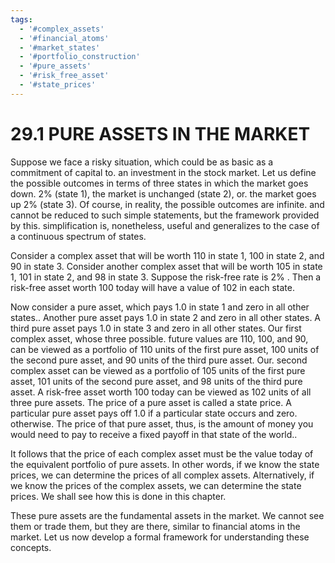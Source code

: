 ```yaml
---
tags:
  - '#complex_assets'
  - '#financial_atoms'
  - '#market_states'
  - '#portfolio_construction'
  - '#pure_assets'
  - '#risk_free_asset'
  - '#state_prices'
---
```

# 29.1 PURE ASSETS IN THE MARKET

Suppose we face a risky situation, which could be as basic as a commitment of capital to. an investment in the stock market. Let us define the possible outcomes in terms of three states in which the market goes down. $2\%$ (state 1), the market is unchanged (state 2), or. the market goes up $2\%$ (state 3). Of course, in reality, the possible outcomes are infinite. and cannot be reduced to such simple statements, but the framework provided by this. simplification is, nonetheless, useful and generalizes to the case of a continuous spectrum of states.

Consider a complex asset that will be worth 110 in state 1, 100 in state 2, and 90 in state 3. Consider another complex asset that will be worth 105 in state 1, 101 in state 2, and 98 in state 3. Suppose the risk-free rate is $2\%$ . Then a risk-free asset worth 100 today will have a value of 102 in each state.

Now consider a pure asset, which pays 1.0 in state 1 and zero in all other states.. Another pure asset pays 1.0 in state 2 and zero in all other states. A third pure asset pays 1.0 in state 3 and zero in all other states. Our first complex asset, whose three possible. future values are 110, 100, and 90, can be viewed as a portfolio of 110 units of the first pure asset, 100 units of the second pure asset, and 90 units of the third pure asset. Our. second complex asset can be viewed as a portfolio of 105 units of the first pure asset, 101 units of the second pure asset, and 98 units of the third pure asset. A risk-free asset worth 100 today can be viewed as 102 units of all three pure assets. The price of a pure asset is called a state price. A particular pure asset pays off 1.0 if a particular state occurs and zero. otherwise. The price of that pure asset, thus, is the amount of money you would need to pay to receive a fixed payoff in that state of the world..

It follows that the price of each complex asset must be the value today of the equivalent portfolio of pure assets. In other words, if we know the state prices, we can determine the prices of all complex assets. Alternatively, if we know the prices of the complex assets, we can determine the state prices. We shall see how this is done in this chapter.

These pure assets are the fundamental assets in the market. We cannot see them or trade them, but they are there, similar to financial atoms in the market. Let us now develop a formal framework for understanding these concepts.
